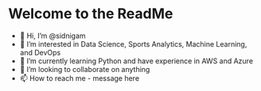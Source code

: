# Welcome to the ReadMe

- 👋 Hi, I’m @sidnigam
- 👀 I’m interested in Data Science, Sports Analytics, Machine Learning, and DevOps
- 🌱 I’m currently learning Python and have experience in AWS and Azure
- 💞️ I’m looking to collaborate on anything
- 📫 How to reach me - message here

<!---
sidnigam/sidnigam is a ✨ special ✨ repository because its `README.md` (this file) appears on your GitHub profile.
You can click the Preview link to take a look at your changes.
--->
